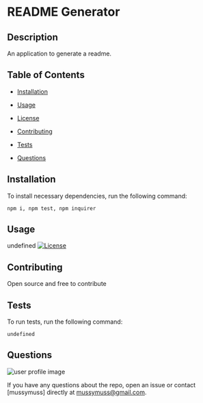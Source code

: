 
    
# README Generator
## Description
An application to generate a readme.
        
## Table of Contents
        
* [Installation](#installation)
        
* [Usage](#usage)
        
* [License](#license)
        
* [Contributing](#contributing)
        
* [Tests](#tests)
        
* [Questions](#questions)
        
## Installation
        
To install necessary dependencies, run the following command:
        
```
npm i, npm test, npm inquirer
```
        
## Usage
undefined
[![License](https://img.shields.io/badge/License-EPL%201.0-red.svg)](https://opensource.org/licenses/EPL-1.0)
        
## Contributing
        
Open source and free to contribute
## Tests
        
To run tests, run the following command:
        
```
undefined
```
        
## Questions
![user profile image](https://avatars3.githubusercontent.com/u/11791361?v=4)


If you have any questions about the repo, open an issue or contact [mussymuss] directly at mussymuss@gmail.com.
